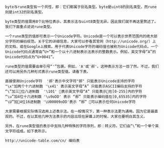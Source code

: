     byte与rune类型有一个共性，即：它们都属于别名类型。byte是uint8的别名类型，而rune则是int32的别名类型。
  
    byte类型的值需用8个比特位表示，其表示法与uint8类型无异。因此我们就不再这里赘述了。我们下面重点说说rune类型。
  
    一个rune类型的值即可表示一个Unicode字符。Unicode是一个可以表示世界范围内的绝大部分字符的编码规范。关于它的详细信息，大家可以参看其官网（http://unicode.org/）上的文档，或在Google上搜索。用于代表Unicode字符的编码值也被称为Unicode代码点。一个Unicode代码点通常由“U+”和一个以十六进制表示法表示的整数表示。例如，英文字母“A”的Unicode代码点为“U+0041”。

    rune类型的值需要由单引号“'”包裹。例如，'A'或'郝'。这种表示方法一目了然。不过，我们还可以用另外几种形式表示rune类型值。请看下表。  

    直接使用Unicode字符  '郝'表示中文字符"郝" 只能表示Unicode支持的字符
    "\x"加两个十六进制数 '\x41' 表示英文字母“A” 只能表示ASCII编码支持的字符
    “\”加三位八进制数  '\101' 表示英文字母“A” 只能表示在[0-255]内的字符
    “\u”加4位十六进制数 '\u9oDD' 表示 “郝” 只能表示编码值在[0,65535]内的字符
    “\U”加4位16进制数 '\U00009oDD'表示 “郝” 可以表示任何Unicode字符

    大家需要根据实际情况选用上述表示法。在一般情况下，第一种表示法更为通用。因为它是最直观的。不过，在以其他几种方法表示的内容出现在屏幕上的时候，大家也要明白其含义。
  
    另外，在rune类型值的表示中支持几种特殊的字符序列，即：转义符。它们由“\”和一个单个英文字符组成。如下表所示。

    http://unicode-table.com/cn/ 编码表